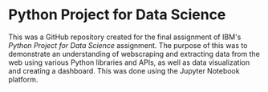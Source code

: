 # Python Project for Data Science
This was a GitHub repository created for the final assignment of IBM's *Python Project for Data Science* assignment. The purpose of this was to demonstrate an understanding of webscraping and extracting data from the web using various Python libraries and APIs, as well as data visualization and creating a dashboard. This was done using the Jupyter Notebook platform.
